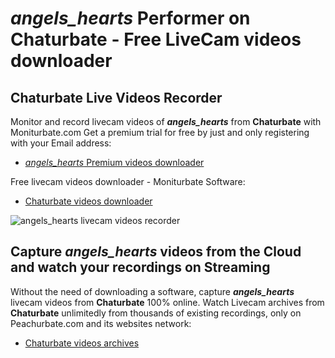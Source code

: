 # _angels_hearts_ Performer on Chaturbate - Free LiveCam videos downloader

## Chaturbate Live Videos Recorder

Monitor and record livecam videos of **_angels_hearts_** from **Chaturbate** with Moniturbate.com
Get a premium trial for free by just and only registering with your Email address:
* [_angels_hearts_ Premium videos downloader](https://moniturbate.com/request-demo-licence-key.html)

Free livecam videos downloader - Moniturbate Software:
* [Chaturbate videos downloader](https://moniturbate.com/moniturbate-download-software.html)

![_angels_hearts_ livecam videos recorder](https://peachurnet.com/templates/moniturbate-software.png)


## Capture _angels_hearts_ videos from the Cloud and watch your recordings on Streaming

Without the need of downloading a software, capture **_angels_hearts_** livecam videos from **Chaturbate** 100% online.
Watch Livecam archives from **Chaturbate** unlimitedly from thousands of existing recordings, only on Peachurbate.com and its websites network:
* [Chaturbate videos archives](https://peachurnet.com/)